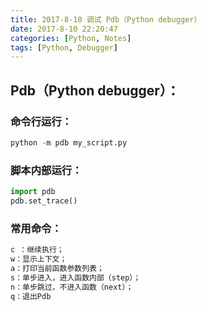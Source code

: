 ```yaml
---
title: 2017-8-10 调试 Pdb（Python debugger）
date: 2017-8-10 22:20:47
categories: [Python, Notes]
tags: [Python, Debugger]
---
```

## Pdb（Python debugger）：
### 命令行运行：
```python
python -m pdb my_script.py
```
<!--more-->
### 脚本内部运行：
```python
import pdb
pdb.set_trace()
```
### 常用命令：
```python 
c ：继续执行；
w：显示上下文；
a：打印当前函数参数列表；
s：单步进入，进入函数内部（step）；
n：单步跳过，不进入函数（next）；
q：退出Pdb
```